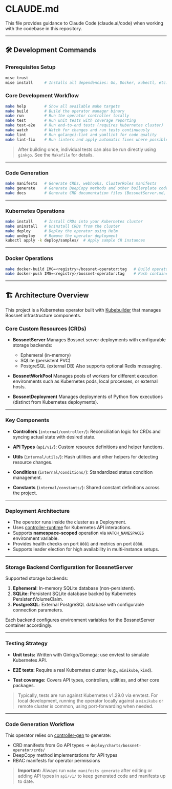 # CLAUDE.md

This file provides guidance to Claude Code (claude.ai/code) when working with the codebase in this repository.

---

## 🛠 Development Commands

### Prerequisites Setup

```bash
mise trust
mise install     # Installs all dependencies: Go, Docker, kubectl, etc.
```

### Core Development Workflow

```bash
make help        # Show all available make targets
make build       # Build the operator manager binary
make run         # Run the operator controller locally
make test        # Run unit tests with coverage reporting
make test-e2e    # Run end-to-end tests (requires Kubernetes cluster)
make watch       # Watch for changes and run tests continuously
make lint        # Run golangci-lint and yamllint for code quality
make lint-fix    # Run linters and apply automatic fixes where possible
```

> After building once, individual tests can also be run directly using `ginkgo`. See the `Makefile` for details.

---

### Code Generation

```bash
make manifests   # Generate CRDs, webhooks, ClusterRoles manifests
make generate    # Generate DeepCopy methods and other boilerplate code
make docs        # Generate CRD documentation files (BossnetServer.md, BossnetWorkPool.md)
```

---

### Kubernetes Operations

```bash
make install     # Install CRDs into your Kubernetes cluster
make uninstall   # Uninstall CRDs from the cluster
make deploy      # Deploy the operator using Helm
make undeploy    # Remove the operator deployment
kubectl apply -k deploy/samples/  # Apply sample CR instances
```

---

### Docker Operations

```bash
make docker-build IMG=<registry>/bossnet-operator:tag   # Build operator container image
make docker-push IMG=<registry>/bossnet-operator:tag    # Push container image to registry
```

---

## 🏗️ Architecture Overview

This project is a Kubernetes operator built with [Kubebuilder](https://book.kubebuilder.io) that manages Bossnet infrastructure components.

### Core Custom Resources (CRDs)

* **BossnetServer**
  Manages Bossnet server deployments with configurable storage backends:

  * Ephemeral (in-memory)
  * SQLite (persistent PVC)
  * PostgreSQL (external DB)
    Also supports optional Redis messaging.

* **BossnetWorkPool**
  Manages pools of workers for different execution environments such as Kubernetes pods, local processes, or external hosts.

* **BossnetDeployment**
  Manages deployments of Python flow executions (distinct from Kubernetes deployments).

---

### Key Components

* **Controllers** (`internal/controller/`):
  Reconciliation logic for CRDs and syncing actual state with desired state.

* **API Types** (`api/v1/`):
  Custom resource definitions and helper functions.

* **Utils** (`internal/utils/`):
  Hash utilities and other helpers for detecting resource changes.

* **Conditions** (`internal/conditions/`):
  Standardized status condition management.

* **Constants** (`internal/constants/`):
  Shared constant definitions across the project.

---

### Deployment Architecture

* The operator runs inside the cluster as a Deployment.
* Uses [controller-runtime](https://github.com/kubernetes-sigs/controller-runtime) for Kubernetes API interactions.
* Supports **namespace-scoped** operation via `WATCH_NAMESPACES` environment variable.
* Provides health checks on port `8081` and metrics on port `8080`.
* Supports leader election for high availability in multi-instance setups.

---

### Storage Backend Configuration for BossnetServer

Supported storage backends:

1. **Ephemeral**: In-memory SQLite database (non-persistent).
2. **SQLite**: Persistent SQLite database backed by Kubernetes PersistentVolumeClaim.
3. **PostgreSQL**: External PostgreSQL database with configurable connection parameters.

Each backend configures environment variables for the BossnetServer container accordingly.

---

### Testing Strategy

* **Unit tests:**
  Written with Ginkgo/Gomega; use envtest to simulate Kubernetes API.

* **E2E tests:**
  Require a real Kubernetes cluster (e.g., `minikube`, `kind`).

* **Test coverage:**
  Covers API types, controllers, utilities, and other core packages.

> Typically, tests are run against Kubernetes v1.29.0 via envtest. For local development, running the operator locally against a `minikube` or remote cluster is common, using port-forwarding when needed.

---

### Code Generation Workflow

This operator relies on [controller-gen](https://github.com/kubernetes-sigs/controller-tools) to generate:

* CRD manifests from Go API types → `deploy/charts/bossnet-operator/crds/`
* DeepCopy method implementations for API types
* RBAC manifests for operator permissions

> **Important:** Always run `make manifests generate` after editing or adding API types in `api/v1/` to keep generated code and manifests up to date.